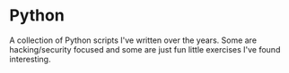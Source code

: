 # Python
A collection of Python scripts I've written over the years. Some are hacking/security focused and some are just fun little exercises I've found interesting.
